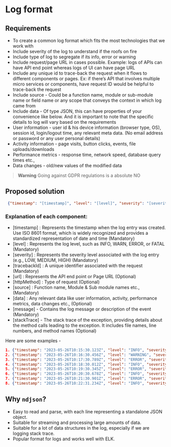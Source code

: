# Log format

## Requirements
- To create a common log format which fits the most technologies that we work with 
- Include severity of the log to understand if the roofs on fire
- Include type of log to segregate if its info, error or warning
- Include request/page URL in cases possible. Example: logs of APIs can have API end point whereas logs of UI can have page URL
- Include any unique id to trace-back the request when it flows to different components or pages. Ex: if there’s API that involves multiple micro services or components, have request ID would be helpful to trace-back the request 
- Include source - Could be a function name, module or sub-module name or field name or any scope that conveys the context in which log came from
- Include data - Of type JSON, this can have properties of your convenience like below. And it is  important to note that the specific details to log will vary based on the requirements
- User information - user id & his device information (browser type, OS), session id, login/logout time, any relevant meta data. (No email address or password or any user personal details)
- Activity information - page visits, button clicks, events, file uploads/downloads
- Performance metrics - response time, network speed, database query times etc.,
- Data changes - old/new values of the modified data

> **Warning**
> Going against GDPR regulations is a absolute NO

## Proposed solution

``` json
 {"timestamp": "[timestamp]", "level": "[level]", "severity": "[severity]", "tracebackId": "[unique id]", "httpMethod": "[http method]", "url": "[request/page url]", "source": "[function/module name]", "data": [any relevant data of type JSON], "message": "[log message]", "stackTrace": "[stackTrace]"} 
```

### Explanation of each component: 
- [timestamp] : Represents the timestamp when the log entry was created. Use ISO 8601 format, which is widely recognized and provides a standardized representation of date and time (Mandatory)
- [level] : Represents the log level, such as INFO, WARN, ERROR, or FATAL (Mandatory)
- [severity] : Represents the severity level associated with the log entry (e.g., LOW, MEDIUM, HIGH)  (Mandatory)
- [tracebackId] : A unique identifier associated with the request  (Mandatory)
- [url] : Represents the API end point or Page URL (Optional)
- [httpMethod] : Type of request  (Optional)
- [source] : Function name, Module & Sub module names etc.,  (Mandatory)
- [data] : Any relevant data like user information, activity, performance metrics, data changes etc., (Optional)
- [message] - Contains the log message or description of the event (Mandatory)
- [stackTrace] - The stack trace of the exception, providing details about the method calls leading to the exception. It includes file names, line numbers, and method names (Optional)

Here are some examples - 
``` json
1. {"timestamp": "2023-05-26T10:15:30.123Z", "level": "INFO", "severity": "LOW", "requestId": "12345", "httpMethod": "GET", "requestUrl": "/api/example", "message": "This is an informational log."}
2. {"timestamp": "2023-05-26T10:16:30.456Z", "level": "WARNING", "severity": "MED", "requestId": "67890", "httpMethod": "POST", "requestUrl": "/api/example", "message": "This is a warning log."}
3. {"timestamp": "2023-05-26T10:17:30.789Z", "level": "ERROR", "severity": "HIGH", "requestId": "23456", "httpMethod": "GET", "requestUrl": "/api/example", "message": "This is an error log.", "stackTrace": "Exception occurred at line 42\n\tat com.example.app.MyClass.method1(MyClass.java:42)\n\tat com.example.app.MyClass.method2(MyClass.java:64)"}
4. {"timestamp": "2023-05-26T10:18:30.012Z", "level": "INFO", "severity": "LOW", "requestId": "54321", "httpMethod": "GET", "requestUrl": "/api/example", "message": "Another informational log."}
5. {"timestamp": "2023-05-26T10:19:30.345Z", "level": "ERROR", "severity": "HIGH", "requestId": "98765", "httpMethod": "POST", "requestUrl": "/api/example", "message": "This is an error log with a multiline stack trace.", "stackTrace": "Exception occurred at line 42\n\tat com.example.app.MyClass.method1(MyClass.java:42)\n\tat com.example.app.MyClass.method2(MyClass.java:64)\nCaused by: NullPointerException\n\tat com.example.app.MyClass.method3(MyClass.java:85)\n\t..."}
6. {"timestamp": "2023-05-26T10:20:30.678Z", "level": "INFO", "severity": "LOW", "requestId": "24680", "httpMethod": "GET", "requestUrl": "/api/example", "message": "Yet another informational log."}
7. {"timestamp": "2023-05-26T10:21:30.901Z", "level": "ERROR", "severity": "HIGH", "requestId": "13579", "httpMethod": "POST", "requestUrl": "/api/example", "message": "This is an error log with a multiline stack trace.", "stackTrace": "Exception occurred at line 42\n\tat com.example.app.MyClass.method1(MyClass.java:42)\n\tat com.example.app.MyClass.method2(MyClass.java:64)\nCaused by: RuntimeException\n\tat com.example.app.MyClass.method4(MyClass.java:102)\n\t..."}
8. {"timestamp": "2023-05-26T10:22:31.234Z", "level": "INFO", "severity": "LOW", "requestId": "31415", "httpMethod": "GET", "requestUrl": "/api/example", "message": "Another informational log."}
```

## Why `ndjson`?
- Easy to read and parse, with each line representing a standalone JSON object.
- Suitable for streaming and processing large amounts of data.
- Suitable for a lot of data structures in the log, especially if we are logging stack trace. 
- Popular format for logs and works well with ELK. 